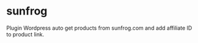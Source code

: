 # sunfrog
Plugin Wordpress auto get products from sunfrog.com and add affiliate ID to product link.
